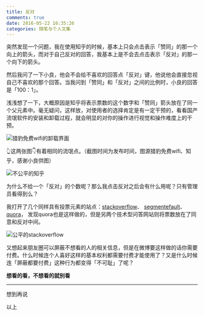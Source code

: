 ```yaml
---
title: 反对
comments: true
date: 2016-05-22 16:35:26
categories: 随笔与个人文集
---
```

突然发现一个问题，我在使用知乎的时候，基本上只会点击表示「赞同」的那一个向上的箭头，而对于自己反对的回答，我基本上是不会去点击表示「反对」的那一个向下的箭头。

然后我问了一下小良，他会不会给不喜欢的回答点「反对」键，他说他会直接忽视自己不喜欢的那个回答。当我问到「赞同」和「反对」之间的比例时，小良的回答是「100：1」。

浅浅想了一下，大概原因是知乎将表示票数的这个数字和「赞同」箭头放在了同一个父元素中。毫无疑问，这样放，对使用者的选择肯定是有一定干预的，看看国产流氓软件的安装和卸载过程，就会明显的对你的操作进行视觉和操作难度上的干预。

![猎豹免费wifi的卸载界面](//gaoryrt.com/2016/05-22-down-vote/uninstall.png)

👆这两张图👇有着相同的流氓点。（截图时间为发布时间，图源猎豹免费wifi、知乎，感谢小良供图）

![不公平的知乎](//gaoryrt.com/2016/05-22-down-vote/downvote.png)

为什么不给一个「反对」的个数呢？那么我点击反对之后会有什么用呢？只有管理员看得到么？

我打开了几个同样具有投票元素的站点：[stackoverflow](//stackoverflow.com/questions/30770006/dplyr-max-value-in-a-group-excluding-the-value-in-each-row)、 [segmentefault](https://segmentfault.com/q/1010000005176174)、 [quora](https://www.quora.com/Do-fathers-feel-uncomfortable-when-their-pubescent-daughters-go-out-to-the-beach-or-pool-wearing-a-bikini-Do-they-start-to-avoid-looking-once-their-daughters-start-growing-up)， 发现quora也是这样做的，但是另两个技术型问答网站则将票数放在了同意和反对中间。

![公平的stackoverflow](//gaoryrt.com/2016/05-22-down-vote/e.png)

又想起来朋友圈可以屏蔽不想看的人的相关信息，但是在微博要这样做的话你需要付费。什么时候连个人喜好这样的基本权利都需要付费才能使用了？又是什么时候连「屏蔽都要付费」这种行为都变得「不可耻」了呢？

**想看的看，不想看的就别看**

***
想到再说

以上


